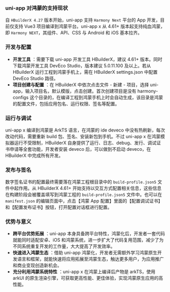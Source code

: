 ### uni-app 对鸿蒙的支持现状

自 `HBuilderX 4.27` 版本开始，uni-app 支持 `Harmony Next` 平台的 App 开发，目前仅支持 Vue3 项目编译到鸿蒙平台。uni-app x 从 4.61+ 版本起支持纯血鸿蒙，即 `Harmony NEXT`，其组件、API、CSS 与 Android 和 iOS 基本拉齐。

### 开发与配置

  * **开发工具** ：需要下载 uni-app 开发工具 HBuilderX，建议 4.61+ 版本。同时下载鸿蒙开发工具 DevEco Studio，版本建议 5.0.11.100 及以上。若从 HBuilderX 运行工程到鸿蒙手机上，需在 HBuilderX settings.json 中配置 DevEco Studio 路径。
  * **项目创建与配置** ：在 HBuilderX 中依次点击文件 - 新建 - 项目，选择 uni-app，输入项目名，默认模版，点击创建。首次创建项目是没有 harmony-configs 这个目录的，在编译工程到鸿蒙手机上时会自动生成，该目录是鸿蒙的配置文件，包括应用包名、运行权限、签名等配置。

### 运行与调试

uni-app x 编译到鸿蒙是 ArkTS 语言，在鸿蒙的 ide deveco 中没有热刷新，每次改动代码，需要重新 build 包、签名、安装新包到手机。不过 uni-app x 在鸿蒙模拟器运行不受限制，HBuilderX 自身提供了运行、日志、debug、发行、调试证书申请等全套功能，开发者安装 deveco 后，可以做到不启动 deveco，在 HBuilderX 中完成所有开发。

### 发布与签名

数字签名证书的配置最终需要落在鸿蒙工程根目录中的 `build-profile.json5` 文件中起作用。从 HBuilderX 4.61+ 开始支持以交互方式配置相关信息，这些信息在构建阶段会被覆盖填写到鸿蒙工程的 `build-profile.json5` 文件中。也可以在 `manifest.json` 的编辑页面中，点击【鸿蒙 App 配置】里面的【配置调试证书】和【配置发布证书】按钮，打开配置对话框进行配置。

### 优势与意义

  * **跨平台优势拓展** ：uni-app 本身具备跨平台特性，鸿蒙化后，开发者一套代码就能同时适配安卓、iOS 和鸿蒙系统，进一步扩大了代码复用范围，减少了为不同系统重复开发的工作量，大大提高了开发效率。
  * **快速进入鸿蒙生态** ：借助 uni-app 鸿蒙化，开发者无需额外学习鸿蒙原生开发语言和框架，就能快速将应用拓展至鸿蒙生态，触达更多用户，为应用推广和商业变现创造新机会。
  * **充分利用鸿蒙系统特性** ：uni-app x 在鸿蒙上编译后产物是 arkTS，使用 arkUI 的原生渲染引擎，可获取更高性能、更佳体验，实现鸿蒙原生应用的高性能。